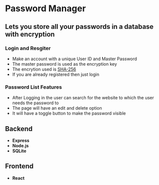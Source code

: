 # Password Manager 
## Lets you store all your passwords in a database with encryption 

### Login and Resgiter
* Make an account with a unique User ID and Master Password 
* The master password is used as the encryption key
* The encrytion used is [SHA-256](https://en.wikipedia.org/wiki/SHA-2)
* If you are already registered then just login 

### Password List Features 
* After Logging in the user can search for the website to which the user needs the password to
* The page will have an edit and delete option 
* It will have a toggle button to make the password visible


## Backend
* <b>Express</b>
* <b>Node.js</b> 
* <b>SQLite</b>

## Frontend
* <b>React</b>
